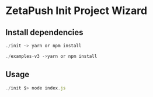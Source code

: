 # ZetaPush Init Project Wizard

## Install dependencies

```js
./init ~> yarn or npm install 
```

```js
./examples-v3 ->yarn or npm install
```

## Usage

```js
./init $> node index.js
```
